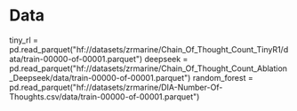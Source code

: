 # Data 
tiny_rl  = pd.read_parquet("hf://datasets/zrmarine/Chain_Of_Thought_Count_TinyR1/data/train-00000-of-00001.parquet")
deepseek = pd.read_parquet("hf://datasets/zrmarine/Chain_Of_Thought_Count_Ablation_Deepseek/data/train-00000-of-00001.parquet")
random_forest = pd.read_parquet("hf://datasets/zrmarine/DIA-Number-Of-Thoughts.csv/data/train-00000-of-00001.parquet")


